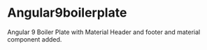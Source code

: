 # Angular9boilerplate
Angular 9 Boiler Plate with Material Header and footer and material component added.
